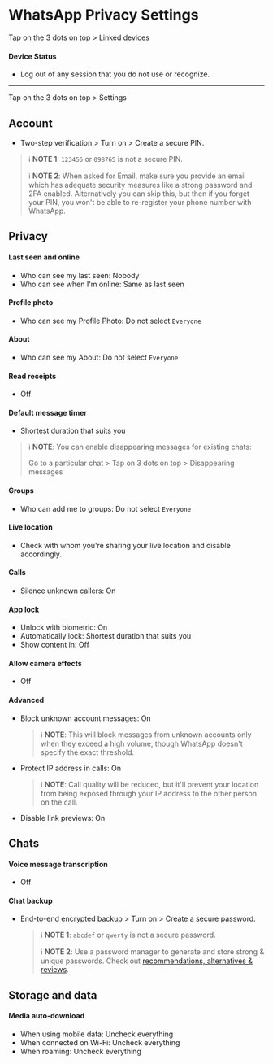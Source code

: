 # WhatsApp Privacy Settings

Tap on the 3 dots on top > Linked devices



#### Device Status
- Log out of any session that you do not use or recognize.


---


Tap on the 3 dots on top > Settings



## Account
- Two-step verification > Turn on > Create a secure PIN.

> :information_source: **NOTE 1**: `123456` or `098765` is not a secure PIN.
> 
> :information_source: **NOTE 2**: When asked for Email, make sure you provide an email which has adequate security measures like a strong password and 2FA enabled. Alternatively you can skip this, but then if you forget your PIN, you won't be able to re-register your phone number with WhatsApp.



## Privacy

#### Last seen and online
- Who can see my last seen: Nobody
- Who can see when I'm online: Same as last seen

#### Profile photo
- Who can see my Profile Photo: Do not select `Everyone`

#### About
- Who can see my About: Do not select `Everyone`

#### Read receipts
- Off

#### Default message timer
- Shortest duration that suits you

> :information_source: **NOTE**: You can enable disappearing messages for existing chats:
>
> Go to a particular chat > Tap on 3 dots on top > Disappearing messages

#### Groups
- Who can add me to groups: Do not select `Everyone`

#### Live location
- Check with whom you're sharing your live location and disable accordingly.

#### Calls
- Silence unknown callers: On

#### App lock
- Unlock with biometric: On
- Automatically lock: Shortest duration that suits you
- Show content in: Off

#### Allow camera effects
- Off

#### Advanced
- Block unknown account messages: On
    > :information_source: **NOTE**: This will block messages from unknown accounts only when they exceed a high volume, though WhatsApp doesn't specify the exact threshold.

- Protect IP address in calls: On
    > :information_source: **NOTE**: Call quality will be reduced, but it'll prevent your location from being exposed through your IP address to the other person on the call.

- Disable link previews: On



## Chats

#### Voice message transcription
- Off

#### Chat backup
- End-to-end encrypted backup > Turn on > Create a secure password.
    > :information_source: **NOTE 1**: `abcdef` or `qwerty` is not a secure password.
    >
    > :information_source: **NOTE 2**: Use a password manager to generate and store strong & unique passwords. Check out [recommendations, alternatives & reviews](https://github.com/StellarSand/privacy-settings#recommendations-alternatives--reviews).



## Storage and data

#### Media auto-download
- When using mobile data: Uncheck everything
- When connected on Wi-Fi: Uncheck everything
- When roaming: Uncheck everything

